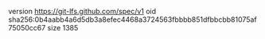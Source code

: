 version https://git-lfs.github.com/spec/v1
oid sha256:0b4aabb4a6d5db3a8efec4468a3724563fbbbb851dfbbcbb81075af75050cc67
size 1385
